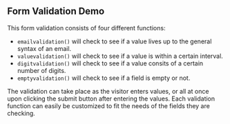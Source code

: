 ## Form Validation Demo
This form validation consists of four different functions:

- `emailvalidation()` will check to see if a value lives up to the general syntax of an email.
- `valuevalidation()` will check to see if a value is within a certain interval.
- `digitvalidation()` will check to see if a value consits of a certain number of digits. 
- `emptyvalidation()` will check to see if a field is empty or not.

The validation can take place as the visitor enters values, or all at once upon clicking the submit button after entering the values. Each validation function can easily be customized to fit the needs of the fields they are checking. 
